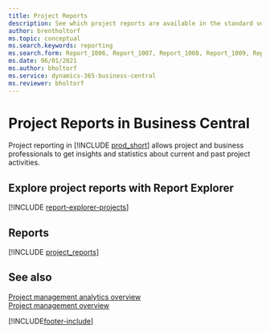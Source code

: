 ```yaml
---
title: Project Reports
description: See which project reports are available in the standard version of Business Central so that you can keep track of your business.
author: brentholtorf
ms.topic: conceptual
ms.search.keywords: reporting
ms.search.form: Report_1006, Report_1007, Report_1008, Report_1009, Report_1010, Report_1011, Report_1012, Report_1013, Report_1014, Report_1015
ms.date: 06/01/2021
ms.author: bholtorf
ms.service: dynamics-365-business-central
ms.reviewer: bholtorf
---
```


# Project Reports in Business Central

Project reporting in [!INCLUDE [prod_short](includes/prod_short.md)] allows project and business professionals to get insights and statistics about current and past project activities.  

## Explore project reports with Report Explorer

[!INCLUDE [report-explorer-projects](includes/report-explorer-projects.md)] 

## Reports

[!INCLUDE [project_reports](includes/project-reports-include.md)]

## See also

[Project management analytics overview](projects-analytics-overview.md)  
[Project management overview](projects-manage-projects.md)  

[!INCLUDE[footer-include](includes/footer-banner.md)]
